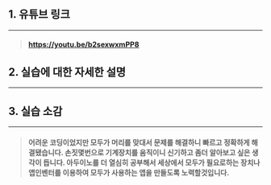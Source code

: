 ## 1. 유튜브 링크
* * *
>#### https://youtu.be/b2sexwxmPP8

## 2. 실습에 대한 자세한 설명
* * *

## 3. 실습 소감
* * *
>#### 어려운 코딩이었지만 모두가 머리를 맞대서 문제를 해결하니 빠르고 정확하게 해결됐습니다. 손짓몇번으로 기계장치를 움직이니 신기하고 좀더 알아보고 싶은 생각이 듭니다. 아두이노를 더 열심히 공부해서 세상에서 모두가 필요로하는 장치나 앱인벤터를 이용하여 모두가 사용하는 앱을 만들도록 노력할것입니다.
